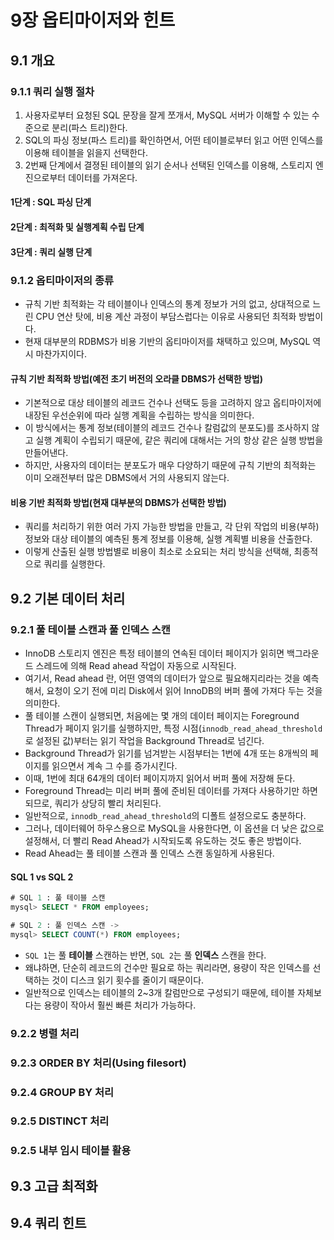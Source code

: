 # 9장 옵티마이저와 힌트
## 9.1 개요
### 9.1.1 쿼리 실행 절차
1. 사용자로부터 요청된 SQL 문장을 잘게 쪼개서, MySQL 서버가 이해할 수 있는 수준으로 분리(파스 트리)한다.
2. SQL의 파싱 정보(파스 트리)를 확인하면서, 어떤 테이블로부터 읽고 어떤 인덱스를 이용해 테이블을 읽을지 선택한다.
3. 2번째 단계에서 결졍된 테이블의 읽기 순서나 선택된 인덱스를 이용해, 스토리지 엔진으로부터 데이터를 가져온다.

#### 1단계 : SQL 파싱 단계
#### 2단계 : 최적화 및 실행계획 수립 단계
#### 3단계 : 쿼리 실행 단계

### 9.1.2 옵티마이저의 종류
- 규칙 기반 최적화는 각 테이블이나 인덱스의 통계 정보가 거의 없고, 상대적으로 느린 CPU 연산 탓에, 비용 계산 과정이 부담스럽다는 이유로 사용되던 최적화 방법이다.
- 현재 대부분의 RDBMS가 비용 기반의 옵티마이저를 채택하고 있으며, MySQL 역시 마찬가지이다.

#### 규칙 기반 최적화 방법(예전 초기 버전의 오라클 DBMS가 선택한 방법)
- 기본적으로 대상 테이블의 레코드 건수나 선택도 등을 고려하지 않고 옵티마이저에 내장된 우선순위에 따라 실행 계획을 수립하는 방식을 의미한다.
- 이 방식에서는 통계 정보(테이블의 레코드 건수나 칼럼값의 분포도)를 조사하지 않고 실행 계획이 수립되기 때문에, 같은 쿼리에 대해서는 거의 항상 같은 실행 방법을 만들어낸다.
- 하지만, 사용자의 데이터는 분포도가 매우 다양하기 때문에 규칙 기반의 최적화는 이미 오래전부터 많은 DBMS에서 거의 사용되지 않는다.
 
#### 비용 기반 최적화 방법(현재 대부분의 DBMS가 선택한 방법)
- 쿼리를 처리하기 위한 여러 가지 가능한 방법을 만들고, 각 단위 작업의 비용(부하) 정보와 대상 테이블의 예측된 통계 정보를 이용해, 실행 계획별 비용을 산출한다.
- 이렇게 산출된 실행 방법별로 비용이 최소로 소요되는 처리 방식을 선택해, 최종적으로 쿼리를 실행한다. 

## 9.2 기본 데이터 처리
### 9.2.1 풀 테이블 스캔과 풀 인덱스 스캔
- InnoDB 스토리지 엔진은 특정 테이블의 연속된 데이터 페이지가 읽히면 백그라운드 스레드에 의해 Read ahead 작업이 자동으로 시작된다.
- 여기서, Read ahead 란, 어떤 영역의 데이터가 앞으로 필요해지리라는 것을 예측해서, 요청이 오기 전에 미리 Disk에서 읽어 InnoDB의 버퍼 풀에 가져다 두는 것을 의미한다.
- 풀 테이블 스캔이 실행되면, 처음에는 몇 개의 데이터 페이지는 Foreground Thread가 페이지 읽기를 실행하지만, 특정 시점(`innodb_read_ahead_threshold`로 설정된 값)부터는 읽기 작업을 Background Thread로 넘긴다.
- Background Thread가 읽기를 넘겨받는 시점부터는 1번에 4개 또는 8개씩의 페이지를 읽으면서 계속 그 수를 증가시킨다.
- 이때, 1번에 최대 64개의 데이터 페이지까지 읽어서 버퍼 풀에 저장해 둔다.
- Foreground Thread는 미리 버퍼 풀에 준비된 데이터를 가져다 사용하기만 하면 되므로, 쿼리가 상당히 빨리 처리된다.
- 일반적으로, `innodb_read_ahead_threshold`의 디폴트 설정으로도 충분하다.
- 그러나, 데이터웨어 하우스용으로 MySQL을 사용한다면, 이 옵션을 더 낮은 값으로 설정해서, 더 빨리 Read Ahead가 시작되도록 유도하는 것도 좋은 방법이다.
- Read Ahead는 풀 테이블 스캔과 풀 인덱스 스캔  동일하게 사용된다.

#### SQL 1 vs SQL 2
```sql
# SQL 1 : 풀 테이블 스캔
mysql> SELECT * FROM employees;

# SQL 2 : 풀 인덱스 스캔 -> 
mysql> SELECT COUNT(*) FROM employees;
```
- `SQL 1`는 풀 **테이블** 스캔하는 반면, `SQL 2`는 풀 **인덱스** 스캔을 한다.
- 왜냐하면, 단순히 레코드의 건수만 필요로 하는 쿼리라면, 용량이 작은 인덱스를 선택하는 것이 디스크 읽기 횟수를 줄이기 때문이다.
- 일반적으로 인덱스는 테이블의 2~3개 칼럼만으로 구성되기 때문에, 테이블 자체보다는 용량이 작아서 훨씬 빠른 처리가 가능하다.


### 9.2.2 병렬 처리

### 9.2.3 ORDER BY 처리(Using filesort)

### 9.2.4 GROUP BY 처리

### 9.2.5 DISTINCT 처리

### 9.2.5 내부 임시 테이블 활용





## 9.3 고급 최적화

## 9.4 쿼리 힌트

